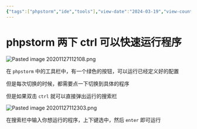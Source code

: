 ```yaml
---
{"tags":["phpstorm","ide","tools"],"view-date":"2024-03-19","view-count":2,"date created":"2020-11-26T20:08:03+08:00","date modified":"2024-03-19T11:19:05+08:00","dg-publish":true,"aliases":[],"permalink":"/card/101 Tools/phpstorm 两下 ctrl 可以快速运行程序/","dgPassFrontmatter":true,"noteIcon":"2","created":"2020-11-26T20:08:03+08:00","updated":"2024-03-19T11:19:05+08:00"}
---
```



# phpstorm 两下 ctrl 可以快速运行程序

![Pasted image 20201127112108.png](/img/user/attachs/Pasted%20image%2020201127112108.png)

在 `phpstorm` 中的工具栏中，有一个绿色的按钮，可以运行已经定义好的配置

但是每次切换的时候，都需要点一下切换到具体的程序

但是如果双击 `ctrl` 就可以直接弹出运行的搜索栏

![Pasted image 20201127112303.png](/img/user/attachs/Pasted%20image%2020201127112303.png)

在搜索栏中输入你想运行的程序，上下键选中，然后 `enter` 即可运行
